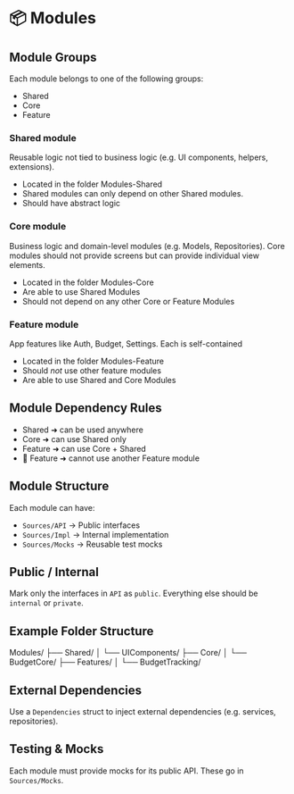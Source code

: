 # 📦 Modules

## Module Groups

Each module belongs to one of the following groups:

- Shared
- Core
- Feature


### Shared module

Reusable logic not tied to business logic (e.g. UI components, helpers, extensions). 

- Located in the folder Modules-Shared
- Shared modules can only depend on other Shared modules.
- Should have abstract logic


### Core module

Business logic and domain-level modules (e.g. Models, Repositories).
Core modules should not provide screens but can provide individual view elements.
- Located in the folder Modules-Core
- Are able to use Shared Modules
- Should not depend on any other Core or Feature Modules


### Feature module

App features like Auth, Budget, Settings. Each is self-contained
- Located in the folder Modules-Feature
- Should *not* use other feature modules
- Are able to use Shared and Core Modules


## Module Dependency Rules

- Shared ➜ can be used anywhere
- Core ➜ can use Shared only
- Feature ➜ can use Core + Shared
- 🚫 Feature ➜ cannot use another Feature module

## Module Structure

Each module can have:
- `Sources/API` → Public interfaces
- `Sources/Impl` → Internal implementation
- `Sources/Mocks` → Reusable test mocks

## Public / Internal

Mark only the interfaces in `API` as `public`. Everything else should be `internal` or `private`.

## Example Folder Structure
Modules/
├── Shared/
│ └── UIComponents/
├── Core/
│ └── BudgetCore/
├── Features/
│ └── BudgetTracking/


## External Dependencies

Use a `Dependencies` struct to inject external dependencies (e.g. services, repositories).

## Testing & Mocks

Each module must provide mocks for its public API. These go in `Sources/Mocks`.
